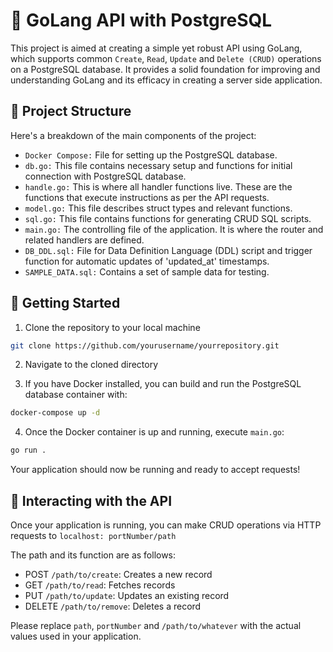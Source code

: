 # 🚀 GoLang API with PostgreSQL

This project is aimed at creating a simple yet robust API using GoLang, which supports common `Create`, `Read`, `Update` and `Delete (CRUD)` operations on a PostgreSQL database. It provides a solid foundation for improving and understanding GoLang and its efficacy in creating a server side application.

## 📁 Project Structure

Here's a breakdown of the main components of the project:

- `Docker Compose:` File for setting up the PostgreSQL database.
- `db.go:` This file contains necessary setup and functions for initial connection with PostgreSQL database.
- `handle.go:` This is where all handler functions live. These are the functions that execute instructions as per the API requests.
- `model.go:` This file describes struct types and relevant functions.
- `sql.go:` This file contains functions for generating CRUD SQL scripts.
- `main.go:` The controlling file of the application. It is where the router and related handlers are defined.
- `DB_DDL.sql:` File for Data Definition Language (DDL) script and trigger function for automatic updates of 'updated_at' timestamps.
- `SAMPLE_DATA.sql:` Contains a set of sample data for testing.

## 🚀 Getting Started

1. Clone the repository to your local machine

```bash
git clone https://github.com/yourusername/yourrepository.git
```

2. Navigate to the cloned directory

3. If you have Docker installed, you can build and run the PostgreSQL database container with:

```bash
docker-compose up -d
```

4. Once the Docker container is up and running, execute `main.go`:

```bash
go run .
```

Your application should now be running and ready to accept requests!

## 🧪 Interacting with the API

Once your application is running, you can make CRUD operations via HTTP requests to `localhost: portNumber/path`

The path and its function are as follows:

- POST `/path/to/create`: Creates a new record
- GET `/path/to/read`: Fetches records
- PUT `/path/to/update`: Updates an existing record
- DELETE `/path/to/remove`: Deletes a record

Please replace `path`, `portNumber` and `/path/to/whatever` with the actual values used in your application.

